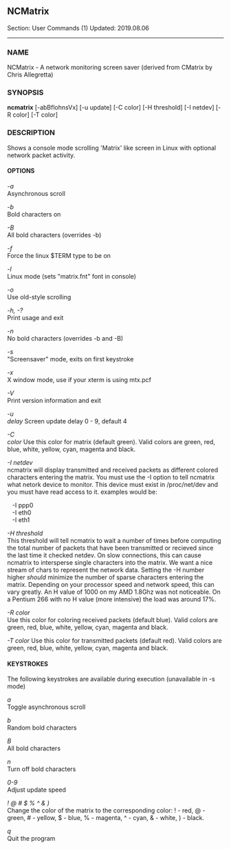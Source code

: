 ## NCMatrix
Section: User Commands (1)
Updated: 2019.08.06
* * *

### NAME
NCMatrix - A network monitoring screen saver (derived from CMatrix by Chris Allegretta)

### SYNOPSIS
**ncmatrix** [-abBflohnsVx] [-u update] [-C color] [-H threshold] [-I netdev] [-R color] [-T color]

### DESCRIPTION
Shows a console mode scrolling 'Matrix' like screen in Linux with optional network packet activity.

#### OPTIONS
_-a_\
  Asynchronous scroll

_-b_\
  Bold characters on

_-B_\
  All bold characters (overrides -b)

_-f_\
  Force the linux $TERM type to be on

_-l_\
  Linux mode (sets "matrix.fnt" font in console)

_-o_\
  Use old-style scrolling

_-h, -?_\
  Print usage and exit

_-n_\
  No bold characters (overrides -b and -B)

_-s_\
  "Screensaver" mode, exits on first keystroke

_-x_\
  X window mode, use if your xterm is using mtx.pcf

_-V_\
  Print version information and exit

_-u\
  delay_ Screen update delay 0 - 9, default 4

_-C\
  color_ Use this color for matrix (default green). Valid colors are green, red, blue, white, yellow, cyan, magenta and black.

_-I netdev_\
  ncmatrix will display transmitted and received packets as different colored characters entering the matrix. You must use the -I option to tell ncmatrix what netork device to monitor. This device must exist in /proc/net/dev and you must have read access to it. examples would be:

   -I ppp0   
   -I eth0   
   -I eth1   

_-H threshold_\
  This threshold will tell ncmatrix to wait a number of times before computing the total number of packets that have been transmitted or recieved since the last time it checked netdev. On slow connections, this can cause ncmatrix to intersperse single characters into the matrix. We want a nice stream of chars to represent the network data. Setting the -H number higher *should* minimize the number of sparse characters entering the matrix. Depending on your processor speed and network speed, this can vary greatly. An H value of 1000 on my AMD 1.8Ghz was not noticeable. On a Pentium 266 with no H value (more intensive) the load was around 17%.

_-R color_\
  Use this color for coloring received packets (default blue). Valid colors are green, red, blue, white, yellow, cyan, magenta and black.

_-T color_
  Use this color for transmitted packets (default red). Valid colors are green, red, blue, white, yellow, cyan, magenta and black.

#### KEYSTROKES
The following keystrokes are available during execution (unavailable in -s mode)

_a_\
  Toggle asynchronous scroll

_b_\
  Random bold characters

_B_\
  All bold characters

_n_\
  Turn off bold characters

_0-9_\
  Adjust update speed

_! @ # $ % ^ & )_\
  Change the color of the matrix to the corresponding color: ! - red, @ - green, # - yellow, $ - blue, % - magenta, ^ - cyan, & - white, ) - black.

_q_\
  Quit the program
